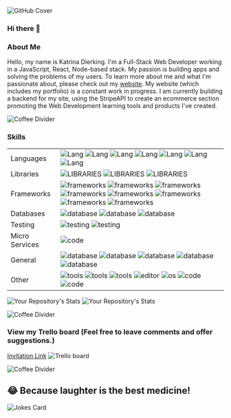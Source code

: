 
<!--
**Katrina-Dierking/katrina-dierking** is a ✨ _special_ ✨ repository because its `README.md` (this file) appears on your GitHub profile.

Here are some ideas to get you started:

- 🔭 I’m currently working on ...
- 🌱 I’m currently learning ...
- 👯 I’m looking to collaborate on ...
- 🤔 I’m looking for help with ...
- 💬 Ask me about ...
- 📫 How to reach me: ...
- 😄 Pronouns: ...
- ⚡ Fun fact: ...
-->

![GitHub Cover](https://blog.hertimetocode.com/wp-content/uploads/2021/04/GH-Cover-1.png)
### Hi there 👋
### About Me 
Hello, my name is Katrina Dierking. I'm a Full-Stack Web Developer working in a JavaScript, React, Node-based stack. My passion is building apps and solving the problems of my users. To learn more about me and what I'm passionate about, please check out my [website](https://hertimetocode.com). My website (which includes my portfolio) is a constant work in progress. I am currently building a backend for my site, using the StripeAPI to create an ecommerce section promoting the Web Development learning tools and products I've created. 

 ![Coffee Divider](https://blog.hertimetocode.com/wp-content/uploads/2021/04/coffee-pulse.png)

### Skills
|               |               |
| ------------- | ------------- |
| Languages     |  <img src="https://img.shields.io/badge/Lang-HTML5-ff69b4.svg?style=flat-plastic" alt="Lang"> <img src="https://img.shields.io/badge/Lang-CSS-ff69b4.svg?style=flat-plastic" alt="Lang"> <img src="https://img.shields.io/badge/Lang-JavaScript-ff69b4.svg?style=flat-plastic" alt="Lang"> <img src="https://img.shields.io/badge/Lang-Python-ff69b4.svg?style=flat-plastic" alt="Lang"> <img src="https://img.shields.io/badge/Lang-GraphQL-ff69b4.svg?style=flat-plastic" alt="Lang"> <img src="https://img.shields.io/badge/Lang-SQL-ff69b4.svg?style=flat-plastic" alt="Lang"> <img src="https://img.shields.io/badge/Lang-TypeScript-ff69b4.svg?style=flat-plastic" alt="Lang">|
| Libraries     | <img src="https://img.shields.io/badge/Lib-React-blue.svg?style=flat-plastic" alt="LIBRARIES"> <img src="https://img.shields.io/badge/Lib-Formik-blue.svg?style=flat-plastic" alt="LIBRARIES"> <img src="https://img.shields.io/badge/Lib-SemanticUI-blue.svg?style=flat-plastic" alt="LIBRARIES">|
| Frameworks    | <img src="https://img.shields.io/badge/FW-Redux-purple.svg?style=flat-plastic" alt="frameworks"> <img src="https://img.shields.io/badge/FW-Node.js-purple.svg?style=flat-plastic" alt="frameworks"> <img src="https://img.shields.io/badge/FW-Express-purple.svg?style=flat-plastic" alt="frameworks"> <img src="https://img.shields.io/badge/FW-Knex-purple.svg?style=flat-plastic" alt="frameworks"> <img src="https://img.shields.io/badge/FW-PowerShell-purple.svg?style=flat-plastic" alt="frameworks"> <img src="https://img.shields.io/badge/FW-Tailwind CSS-purple.svg?style=flat-plastic" alt="frameworks"> <img src="https://img.shields.io/badge/FW-Bulma-purple.svg?style=flat-plastic" alt="frameworks"> <img src="https://img.shields.io/badge/FW-Bootstrap-purple.svg?style=flat-plastic" alt="frameworks"> | 
| Databases     | <img src="https://img.shields.io/badge/DB-MySQL-brightgreen.svg?style=flat-plastic" alt="database"> <img src="https://img.shields.io/badge/DB-PostgresSQL-brightgreen.svg?style=flat-plastic" alt="database"> <img src="https://img.shields.io/badge/DB-MongoDB-brightgreen.svg?style=flat-plastic" alt="database">|
| Testing | <img src="https://img.shields.io/badge/Test-Jest-yellow.svg?style=flat-plastic" alt="testing" > <img src="https://img.shields.io/badge/Test-Cypress-yellow.svg?style=flat-plastic" alt="testing" > |
| Micro Services | <img src="https://img.shields.io/badge/MS-StripeAPI-teal.svg?style=flat-plastic" alt="code">
| General | <img src="https://img.shields.io/badge/General-System Design-red.svg?style=flat-plastic" alt="database" >  <img src="https://img.shields.io/badge/General-Scalability-red.svg?style=flat-plastic" alt="database" > <img src="https://img.shields.io/badge/General-Responsiveness-red.svg?style=flat-plastic" alt="database" >  <img src="https://img.shields.io/badge/General-Agile PM-red.svg?style=flat-plastic" alt="database" >  <img src="https://img.shields.io/badge/General-Accessibility-red.svg?style=flat-plastic" alt="database" > |
| Other |  <img src="https://img.shields.io/badge/Tools-Postman-pink.svg?style=flat-plastic" alt="tools">  <img src="https://img.shields.io/badge/Tools-Git-pink.svg?style=flat-plastic" alt="tools"> <img src="https://img.shields.io/badge/Tools-GitHub-pink.svg?style=flat-plastic" alt="tools"> <img src="https://img.shields.io/badge/Editor-VSCode-pink.svg?style=flat-plastic" alt="editor"> <img src="https://img.shields.io/badge/OS-Windows 10-pink.svg?style=flat-plastic" alt="os"> <img src="https://img.shields.io/badge/Code-LESS-pink.svg?style=flat-plastic" alt="code"> <img src="https://img.shields.io/badge/Code-SASS-pink.svg?style=flat-plastic" alt="code"> |


![Your Repository's Stats](https://github-readme-stats.vercel.app/api/top-langs/?username=katrina-dierking&theme=pink-green)  ![Your Repository's Stats](https://github-readme-stats.vercel.app/api?username=katrina-dierking&show_icons=true)

 ![Coffee Divider](https://blog.hertimetocode.com/wp-content/uploads/2021/04/coffee-pulse.png)
 
 ### View my Trello board (Feel free to leave comments and offer suggestions.)
  [Invitation Link](https://trello.com/invite/b/hkdssiNx/2b8d15d4f842a97fb5b57036cc6d0e55/projects-tasks)
 ![Trello board](https://blog.hertimetocode.com/wp-content/uploads/2021/05/TrelloScreen.png)
 

 ![Coffee Divider](https://blog.hertimetocode.com/wp-content/uploads/2021/04/coffee-pulse.png)
## 😂 Because laughter is the best medicine!
![Jokes Card](https://readme-jokes.vercel.app/api)
